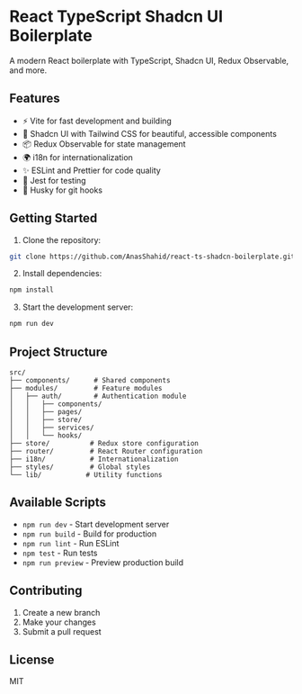# React TypeScript Shadcn UI Boilerplate

A modern React boilerplate with TypeScript, Shadcn UI, Redux Observable, and more.

## Features

- ⚡️ Vite for fast development and building
- 🎨 Shadcn UI with Tailwind CSS for beautiful, accessible components
- 📦 Redux Observable for state management
- 🌍 i18n for internationalization
- ✨ ESLint and Prettier for code quality
- 🧪 Jest for testing
- 🔄 Husky for git hooks

## Getting Started

1. Clone the repository:
```bash
git clone https://github.com/AnasShahid/react-ts-shadcn-boilerplate.git
```

2. Install dependencies:
```bash
npm install
```

3. Start the development server:
```bash
npm run dev
```

## Project Structure

```
src/
├── components/      # Shared components
├── modules/         # Feature modules
│   ├── auth/        # Authentication module
│   │   ├── components/
│   │   ├── pages/
│   │   ├── store/
│   │   ├── services/
│   │   └── hooks/
├── store/          # Redux store configuration
├── router/         # React Router configuration
├── i18n/           # Internationalization
├── styles/         # Global styles
└── lib/           # Utility functions
```

## Available Scripts

- `npm run dev` - Start development server
- `npm run build` - Build for production
- `npm run lint` - Run ESLint
- `npm test` - Run tests
- `npm run preview` - Preview production build

## Contributing

1. Create a new branch
2. Make your changes
3. Submit a pull request

## License

MIT
